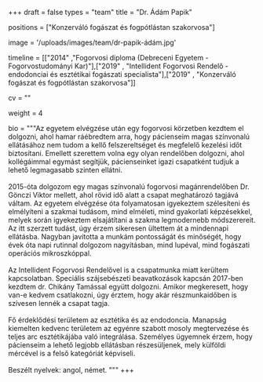 +++
draft = false
types = "team"
title = "Dr. Ádám Papik"

positions = ["Konzerváló fogászat és fogpótlástan szakorvosa"]

image = '/uploads/images/team/dr-papik-ádám.jpg'

timeline = [["2014" ,"Fogorvosi diploma (Debreceni Egyetem - Fogorvostudományi Kar)"],["2019" , "Intellident Fogorvosi Rendelő - endodonciai és esztétikai fogászati specialista"],["2019" , "Konzerváló fogászat és fogpótlástan szakorvosa"]]

cv = ""

weight = 4

bio =  """Az egyetem elvégzése után egy fogorvosi körzetben kezdtem el dolgozni, ahol hamar ráébredtem arra, hogy pácienseim magas színvonalú ellátásához nem tudom a kellő felszereltséget és megfelelő kezelési időt biztosítani. Emellett szerettem volna egy olyan rendelőben dolgozni, ahol kollégáimmal egymást segítjük, pácienseinket igazi csapatként tudjuk a lehető legmagasabb szinten ellátni.
<br><br>
2015-óta dolgozom egy magas színvonalú fogorvosi magánrendelőben Dr. Gönczi Viktor mellett, ahol rövid idő alatt a csapat meghatározó tagjává váltam. Az egyetem elvégzése óta folyamatosan igyekeztem szélesíteni és elmélyíteni a szakmai tudásom, mind elméleti, mind gyakorlati képzésekkel, melyek során igyekeztem elsajátítani a szakma legmodernebb módszerereit. Az itt szerzett tudást, úgy érzem sikeresen ültettem át a mindennapi ellátásba. Nagyban javította a munkám pontosságát és minőségét, hogy évek óta napi rutinnal dolgozom nagyításban, mind lupéval, mind fogászati operációs mikroszkóppal. 
<br><br>
Az Intellident Fogorvosi Rendelővel is a csapatmunka miatt kerültem kapcsolatban. Speciális szájsebészeti beavatkozások kapcsán 2017-ben kezdtem dr. Chikány Tamással együtt dolgozni. Amikor megkeresett, hogy van-e kedvem csatlakozni, úgy érztem, hogy akár részmunkaidőben is szívesen lennék a csapat tagja.
<br><br>
Fő érdeklődési területem az esztétika és az endodoncia. Manapság kiemelten kedvenc területem az egyénre szabott mosoly megtervezése és teljes arc esztétikájába való integrálása. Személyes ügyemnek érzem, hogy pácienseim a lehető legjobb ellátásban részesüljenek, mely külföldi mércével is a felső kategóriát képviseli. 
<br><br>
Beszélt nyelvek: angol, német. """
+++
